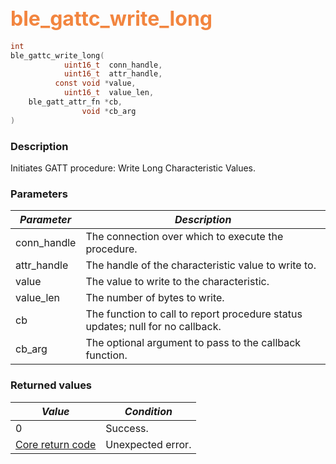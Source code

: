 ## <font color="#F2853F" style="font-size:24pt">ble\_gattc\_write\_long</font>

```c
int
ble_gattc_write_long(
            uint16_t  conn_handle,
            uint16_t  attr_handle,
          const void *value,
            uint16_t  value_len,
    ble_gatt_attr_fn *cb,
                void *cb_arg
)
```

### Description

Initiates GATT procedure: Write Long Characteristic Values. 

### Parameters

| *Parameter* | *Description* |
|-------------|---------------|
| conn\_handle | The connection over which to execute the procedure. |
| attr\_handle | The handle of the characteristic value to write to. |
| value | The value to write to the characteristic. |
| value\_len | The number of bytes to write. |
| cb | The function to call to report procedure status updates; null for no callback. |
| cb\_arg | The optional argument to pass to the callback function. |

### Returned values

| *Value* | *Condition* |
|---------|-------------|
| 0 | Success. |
| [Core return code](../../ble_hs_return_codes/#return-codes-core) | Unexpected error. |
